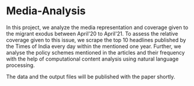 # Media-Analysis
In this project, we analyze the media representation and coverage given to the migrant exodus between April'20 to April'21. To assess the relative coverage given to this issue, we scrape the top 10 headlines published by the Times of India every day within the mentioned one year. Further, we analyse the policy schemes mentioned in the articles and their frequency with the help of computational content analysis using natural language processing.

The data and the output files will be published with the paper shortly.  
